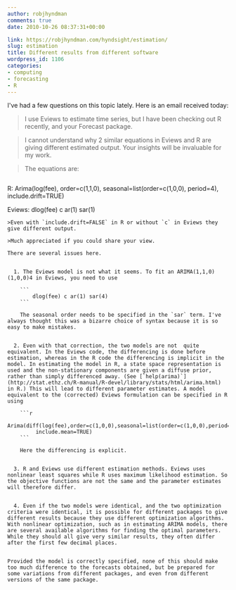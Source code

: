 ```yaml
---
author: robjhyndman
comments: true
date: 2010-10-26 08:37:31+00:00

link: https://robjhyndman.com/hyndsight/estimation/
slug: estimation
title: Different results from different software
wordpress_id: 1106
categories:
- computing
- forecasting
- R
---
```


I've had a few questions on this topic lately. Here is an email received today:


>I use Eviews to estimate time series, but I have been checking out R recently, and your Forecast package.

>I cannot understand why 2 similar equations in Eviews and R are giving different estimated output. Your insights will be invaluable for my work.

>The equations are:

>```     
   R:      Arima(log(fee), order=c(1,1,0), seasonal=list(order=c(1,0,0),
                period=4), include.drift=TRUE)
  
   Eviews: dlog(fee) c ar(1) sar(1)
```
>Even with `include.drift=FALSE` in R or without `c` in Eviews they give different output.

>Much appreciated if you could share your view.

There are several issues here.

	
  1. The Eviews model is not what it seems. To fit an ARIMA(1,1,0)(1,0,0)4 in Eviews, you need to use

    ```
        dlog(fee) c ar(1) sar(4)
    ```

    The seasonal order needs to be specified in the `sar` term. I've always thought this was a bizarre choice of syntax because it is so easy to make mistakes.

	
  2. Even with that correction, the two models are not  quite equivalent. In the Eviews code, the differencing is done before estimation, whereas in the R code the differencing is implicit in the model. In estimating the model in R, a state space representation is used and the non-stationary components are given a diffuse prior, rather than simply differenced away. (See [`help(arima)`](http://stat.ethz.ch/R-manual/R-devel/library/stats/html/arima.html) in R.) This will lead to different parameter estimates. A model equivalent to the (corrected) Eviews formulation can be specified in R using

    ```r
    Arima(diff(log(fee),order=c(1,0,0),seasonal=list(order=c(1,0,0),period=4),
         include.mean=TRUE)
    ```

    Here the differencing is explicit.

	
  3. R and Eviews use different estimation methods. Eviews uses nonlinear least squares while R uses maximum likelihood estimation. So the objective functions are not the same and the parameter estimates will therefore differ.

	
  4. Even if the two models were identical, and the two optimization criteria were identical, it is possible for different packages to give different results because they use different optimization algorithms. With nonlinear optimization, such as in estimating ARIMA models, there are several available algorithms for finding the optimal parameters. While they should all give very similar results, they often differ after the first few decimal places.


Provided the model is correctly specified, none of this should make too much difference to the forecasts obtained, but be prepared for some variations from different packages, and even from different versions of the same package.
